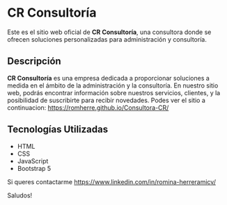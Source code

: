 # CR Consultoría

Este es el sitio web oficial de **CR Consultoría**, una consultora donde se ofrecen soluciones personalizadas para administración y consultoría.
  
## Descripción

**CR Consultoría** es una empresa dedicada a proporcionar soluciones a medida en el ámbito de la administración y la consultoría. En nuestro sitio web, podrás encontrar información sobre nuestros servicios, clientes, y la posibilidad de suscribirte para recibir novedades.
Podes ver el sitio a continuacion: https://romherre.github.io/Consultora-CR/

## Tecnologías Utilizadas

- HTML
- CSS
- JavaScript
- Bootstrap 5

Si queres contactarme https://www.linkedin.com/in/romina-herreramicv/

Saludos!
